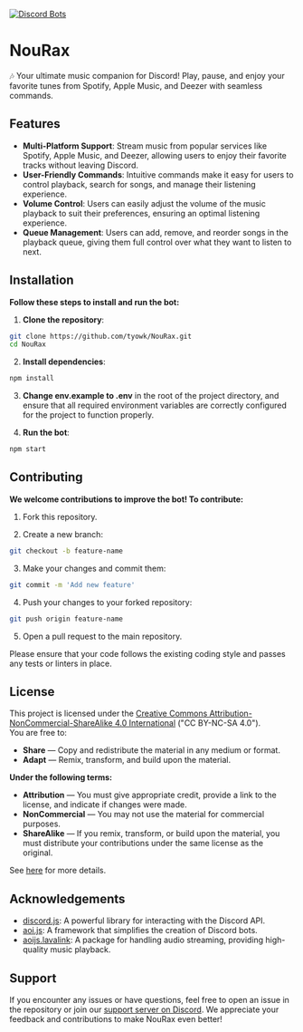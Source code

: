 [![Discord Bots](https://top.gg/api/widget/1297801416848441386.svg)](https://top.gg/bot/1297801416848441386/invite)

# NouRax

🎶 Your ultimate music companion for Discord! Play, pause, and enjoy your favorite tunes from Spotify, Apple Music, and Deezer with seamless commands.

## Features

- **Multi-Platform Support**: Stream music from popular services like Spotify, Apple Music, and Deezer, allowing users to enjoy their favorite tracks without leaving Discord.
- **User-Friendly Commands**: Intuitive commands make it easy for users to control playback, search for songs, and manage their listening experience.
- **Volume Control**: Users can easily adjust the volume of the music playback to suit their preferences, ensuring an optimal listening experience.
- **Queue Management**: Users can add, remove, and reorder songs in the playback queue, giving them full control over what they want to listen to next.

## Installation

**Follow these steps to install and run the bot:**

1. **Clone the repository**:

  ```bash
  git clone https://github.com/tyowk/NouRax.git
  cd NouRax
  ```

2. **Install dependencies**:

  ```bash
  npm install
  ```

3. **Change env.example to .env** in the root of the project directory, and ensure that all required environment variables are correctly configured for the project to function properly.

4. **Run the bot**:

  ```bash
  npm start
  ```

## Contributing

**We welcome contributions to improve the bot! To contribute:**

1. Fork this repository.

2. Create a new branch:

  ```bash
  git checkout -b feature-name
  ```

3. Make your changes and commit them:

  ```bash
  git commit -m 'Add new feature'
  ```

4. Push your changes to your forked repository:

  ```bash
  git push origin feature-name
  ```

5. Open a pull request to the main repository.

Please ensure that your code follows the existing coding style and passes any tests or linters in place.

## License

This project is licensed under the [Creative Commons Attribution-NonCommercial-ShareAlike 4.0 International](https://github.com/tyowk/NouRax/blob/master/LICENSE) ("CC BY-NC-SA 4.0").  
You are free to:

- **Share** — Copy and redistribute the material in any medium or format.
- **Adapt** — Remix, transform, and build upon the material.

**Under the following terms:**

- **Attribution** — You must give appropriate credit, provide a link to the license, and indicate if changes were made.
- **NonCommercial** — You may not use the material for commercial purposes.
- **ShareAlike** — If you remix, transform, or build upon the material, you must distribute your contributions under the same license as the original.

See [here](https://github.com/tyowk/NouRax/tree/master/LICENSE) for more details.

## Acknowledgements

- [discord.js](https://discord.js.org/): A powerful library for interacting with the Discord API.
- [aoi.js](https://aoi.js.org): A framework that simplifies the creation of Discord bots.
- [aoijs.lavalink](https://lavalink.noujs.my.id): A package for handling audio streaming, providing high-quality music playback.

## Support

If you encounter any issues or have questions, feel free to open an issue in the repository or join our [support server on Discord](https://discord.com/invite/hyQYXcVnmZ). We appreciate your feedback and contributions to make NouRax even better!
